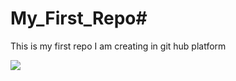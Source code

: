 # My_First_Repo#
This is my first repo I am creating in git hub platform



<img src= "[https://www.google.com/imgres?q=nature%20photos&imgurl=https%3A%2F%2Fmedia.istockphoto.com%2Fid%2F1403500817%2Fphoto%2Fthe-craggies-in-the-blue-ridge-mountains.jpg%3Fs%3D612x612%26w%3D0%26k%3D20%26c%3DN-pGA8OClRVDzRfj_9AqANnOaDS3devZWwrQNwZuDSk%3D&imgrefurl=https%3A%2F%2Fwww.istockphoto.com%2Fphotos%2Fbeautiful-nature&docid=LjGQX88n74afzM&tbnid=_UMQUzwhiVxZbM&vet=12ahUKEwiSt6X0h5KPAxUpr1YBHdiwEwgQM3oECGkQAA..i&w=612&h=408&hcb=2&ved=2ahUKEwiSt6X0h5KPAxUpr1YBHdiwEwgQM3oECGkQAA](https://www.google.com/imgres?q=photos%20of%20nature&imgurl=https%3A%2F%2Fthumbs.dreamstime.com%2Fb%2Fenvironment-earth-day-hands-trees-growing-seedlings-bokeh-green-background-female-hand-holding-tree-nature-field-118143566.jpg&imgrefurl=https%3A%2F%2Fwww.dreamstime.com%2Fphotos-images%2Fnature.html&docid=bH1YFPQkm85agM&tbnid=ZqlvTD3ILYEYrM&vet=12ahUKEwjtx4vHipKPAxWoRmwGHZ4_OTcQM3oECB8QAA..i&w=800&h=402&hcb=2&ved=2ahUKEwjtx4vHipKPAxWoRmwGHZ4_OTcQM3oECB8QAA)">


